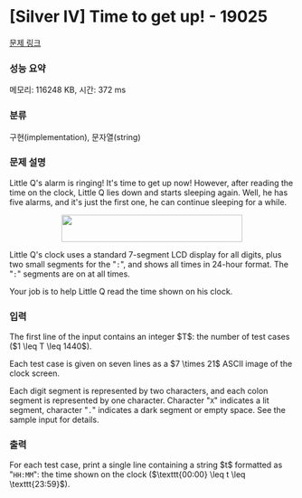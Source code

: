 # [Silver IV] Time to get up! - 19025 

[문제 링크](https://www.acmicpc.net/problem/19025) 

### 성능 요약

메모리: 116248 KB, 시간: 372 ms

### 분류

구현(implementation), 문자열(string)

### 문제 설명

<p>Little Q's alarm is ringing! It's time to get up now! However, after reading the time on the clock, Little Q lies down and starts sleeping again. Well, he has five alarms, and it's just the first one, he can continue sleeping for a while.</p>

<p style="text-align: center;"><img alt="" src="" style="width: 320px; height: 48px;"></p>

<p>Little Q's clock uses a standard 7-segment LCD display for all digits, plus two small segments for the "<code>:</code>", and shows all times in 24-hour format. The "<code>:</code>" segments are on at all times.</p>

<p>Your job is to help Little Q read the time shown on his clock.</p>

### 입력 

 <p>The first line of the input contains an integer $T$: the number of test cases ($1 \leq T \leq 1440$).</p>

<p>Each test case is given on seven lines as a $7 \times 21$ ASCII image of the clock screen.</p>

<p>Each digit segment is represented by two characters, and each colon segment is represented by one character. Character "<code>X</code>" indicates a lit segment, character "<code>.</code>" indicates a dark segment or empty space. See the sample input for details.</p>

### 출력 

 <p>For each test case, print a single line containing a string $t$ formatted as "<code>HH:MM</code>": the time shown on the clock ($\texttt{00:00} \leq t \leq \texttt{23:59}$).</p>

